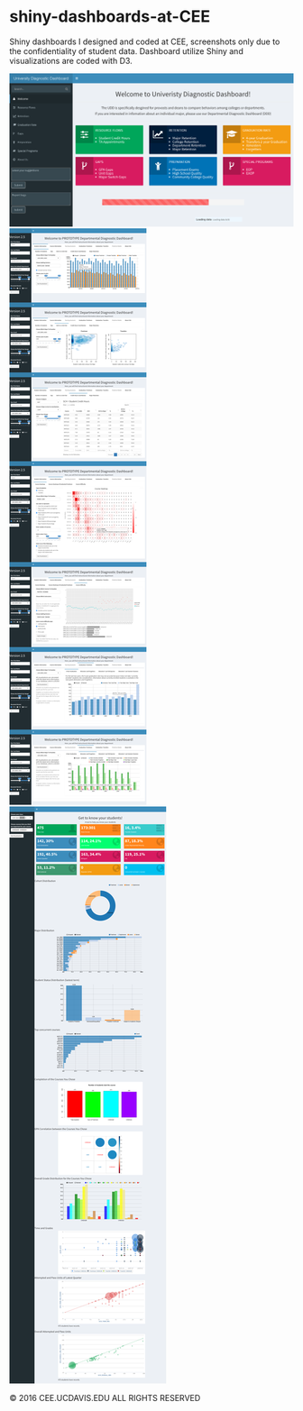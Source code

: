 # shiny-dashboards-at-CEE
Shiny dashboards I designed and coded at CEE, screenshots only due to the confidentiality of student data. Dashboard utilize Shiny and visualizations are coded with D3. 

![ex](UDD1.png)
![ex](DDD.png)
![ex](KYS.png)

© 2016 CEE.UCDAVIS.EDU ALL RIGHTS RESERVED

